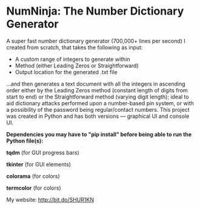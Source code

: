 ﻿# NumNinja: The Number Dictionary Generator

A super fast number dictionary generator (700,000+ lines per second) I created from scratch, that takes the following as input:

- A custom range of integers to generate within
- Method (either Leading Zeros or Straightforward)
- Output location for the generated .txt file

...and then generates a text document with all the integers in ascending order either by the Leading Zeros method (constant length of digits from start to end) or the Straightforward method (varying digit length); ideal to aid dictionary attacks performed upon a number-based pin system, or with a possibility of the password being regular/contact numbers. This project was created in Python and has both versions — graphical UI and console UI.

**Dependencies you may have to "pip install" before being able to run the Python file(s):**

**tqdm** (for GUI progress bars)

**tkinter** (for GUI elements)

**colorama** (for colors)

**termcolor** (for colors)

My website: http://bit.do/SHUR1KN